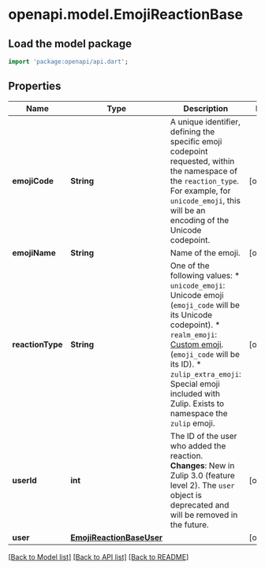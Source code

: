 # openapi.model.EmojiReactionBase

## Load the model package
```dart
import 'package:openapi/api.dart';
```

## Properties
Name | Type | Description | Notes
------------ | ------------- | ------------- | -------------
**emojiCode** | **String** | A unique identifier, defining the specific emoji codepoint requested, within the namespace of the `reaction_type`.  For example, for `unicode_emoji`, this will be an encoding of the Unicode codepoint.  | [optional] 
**emojiName** | **String** | Name of the emoji.  | [optional] 
**reactionType** | **String** | One of the following values:  * `unicode_emoji`: Unicode emoji (`emoji_code` will be its Unicode   codepoint). * `realm_emoji`: [Custom emoji](/help/add-custom-emoji).   (`emoji_code` will be its ID). * `zulip_extra_emoji`: Special emoji included with Zulip.  Exists to   namespace the `zulip` emoji.  | [optional] 
**userId** | **int** | The ID of the user who added the reaction.  **Changes**: New in Zulip 3.0 (feature level 2). The `user` object is deprecated and will be removed in the future.  | [optional] 
**user** | [**EmojiReactionBaseUser**](EmojiReactionBaseUser.md) |  | [optional] 

[[Back to Model list]](../README.md#documentation-for-models) [[Back to API list]](../README.md#documentation-for-api-endpoints) [[Back to README]](../README.md)


